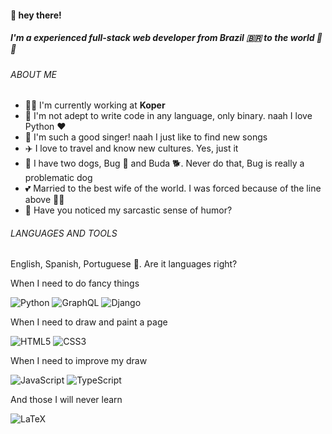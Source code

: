 #### 🤟 hey there!

##### I'm a experienced full-stack web developer from Brazil 🇧🇷 to the world 🚀🚀

###### ABOUT ME
- 🧑‍💻 I'm currently working at **Koper**
- 🦾 I'm not adept to write code in any language, only binary. naah I love Python ❤️
- 🎤 I'm such a good singer! naah I just like to find new songs
- ✈️  I love to travel and know new cultures. Yes, just it
- 🐾 I have two dogs, Bug 🐛 and Buda 🐕. Never do that, Bug is really a problematic dog
- 💕 Married to the best wife of the world. I was forced because of the line above 🤷‍♂️
- 🙈 Have you noticed my sarcastic sense of humor?


###### LANGUAGES AND TOOLS
English, Spanish, Portuguese 🤔. Are it languages right?


When I need to do fancy things

![Python](https://img.shields.io/badge/python-%2314354C.svg?style=for-the-badge&logo=python&logoColor=white)
![GraphQL](https://img.shields.io/badge/-GraphQL-E10098?style=for-the-badge&logo=graphql)
![Django](https://img.shields.io/badge/django-%23092E20.svg?style=for-the-badge&logo=django&logoColor=white)


When I need to draw and paint a page

![HTML5](https://img.shields.io/badge/html5-%23E34F26.svg?style=for-the-badge&logo=html5&logoColor=white)
![CSS3](https://img.shields.io/badge/css3-%231572B6.svg?style=for-the-badge&logo=css3&logoColor=white)

When I need to improve my draw

![JavaScript](https://img.shields.io/badge/javascript-%23323330.svg?style=for-the-badge&logo=javascript&logoColor=%23F7DF1E)
![TypeScript](https://img.shields.io/badge/typescript-%23007ACC.svg?style=for-the-badge&logo=typescript&logoColor=white)


And those I will never learn

![LaTeX](https://img.shields.io/badge/latex-%23008080.svg?style=for-the-badge&logo=latex&logoColor=white)
